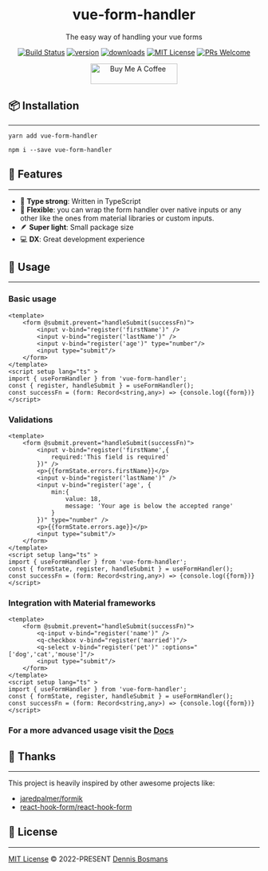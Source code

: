 
<div align="center">
	<object data="https://vue-form-handler.com/favicon.png"></object>
	<h1>vue-form-handler</h1>
	
The easy way of handling your vue forms

[![Build Status](https://github.com/dbssman/vue-form-handler/actions/workflows/node.js.yml/badge.svg)](https://github.com/dbssman/vue-form-handler/actions/workflows/node.js.yml)
[![version](https://img.shields.io/npm/v/vue-form-handler.svg?style=flat-square)](https://www.npmjs.com/package/vue-form-handler)
[![downloads](https://img.shields.io/npm/dm/vue-form-handler.svg?style=flat-square)](http://npm-stat.com/charts.html?package=vue-form-handler&from=2023-01-20)
[![MIT License](https://img.shields.io/npm/l/vue-form-handler.svg?style=flat-square)](https://github.com/dbssman/vue-form-handler/blob/master/License.md)
[![PRs Welcome](https://img.shields.io/badge/PRs-welcome-brightgreen.svg?style=flat-square)](http://makeapullrequest.com)

<a href="https://www.buymeacoffee.com/dbssman" target="_blank"><img src="https://cdn.buymeacoffee.com/buttons/default-orange.png" alt="Buy Me A Coffee" height="41" width="174"></a>
</div>


## 📦 Installation
---
``` yarn add vue-form-handler ```

``` npm i --save vue-form-handler ```

## 🚀 Features
---
- 💪 **Type strong**: Written in TypeScript
- 🔩 **Flexible**: you can wrap the form handler over native inputs or any other like the ones from material libraries or custom inputs.
- 🪶 **Super light**: Small package size
- 💻 **DX**: Great development experience

## 🦄 Usage
---
### Basic usage

```vue
<template>
	<form @submit.prevent="handleSubmit(successFn)">
		<input v-bind="register('firstName')" />
		<input v-bind="register('lastName')" />
		<input v-bind="register('age')" type="number"/>
		<input type="submit"/>
	</form>
</template>
<script setup lang="ts" >
import { useFormHandler } from 'vue-form-handler';
const { register, handleSubmit } = useFormHandler();
const successFn = (form: Record<string,any>) => {console.log({form})}
</script>
```

### Validations

```vue
<template>
	<form @submit.prevent="handleSubmit(successFn)">
		<input v-bind="register('firstName',{
			required:'This field is required'
		})" />
		<p>{{formState.errors.firstName}}</p>
		<input v-bind="register('lastName')" />
		<input v-bind="register('age', {
			min:{
				value: 18,
				message: 'Your age is below the accepted range'
			}
		})" type="number" />
		<p>{{formState.errors.age}}</p>
		<input type="submit"/>
	</form>
</template>
<script setup lang="ts" >
import { useFormHandler } from 'vue-form-handler';
const { formState, register, handleSubmit } = useFormHandler();
const successFn = (form: Record<string,any>) => {console.log({form})}
</script>
```

### Integration with Material frameworks

```vue
<template>
	<form @submit.prevent="handleSubmit(successFn)">
		<q-input v-bind="register('name')" />
		<q-checkbox v-bind="register('married')"/>
		<q-select v-bind="register('pet')" :options="['dog','cat','mouse']"/>
		<input type="submit"/>
	</form>
</template>
<script setup lang="ts" >
import { useFormHandler } from 'vue-form-handler';
const { formState, register, handleSubmit } = useFormHandler();
const successFn = (form: Record<string,any>) => {console.log({form})}
</script>
```

### For a more advanced usage visit the [Docs](https://vue-form-handler.com)

## 💜 Thanks
---
This project is heavily inspired by other awesome projects like:
- [jaredpalmer/formik](https://github.com/jaredpalmer/formik)
- [react-hook-form/react-hook-form](https://github.com/react-hook-form/react-hook-form)

## 📄 License
---
[MIT License](https://github.com/dbssman/vue-form-handler/blob/master/License.md) © 2022-PRESENT [Dennis Bosmans](https://github.com/dbssman)